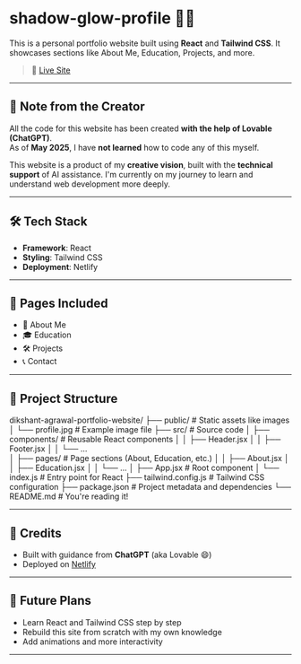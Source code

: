 # shadow-glow-profile 🌙✨

This is a personal portfolio website built using **React** and **Tailwind CSS**. It showcases sections like About Me, Education, Projects, and more.

> 🔗 [Live Site](https://dikshantagrawal.netlify.app/)

---

## 📌 Note from the Creator

All the code for this website has been created **with the help of Lovable (ChatGPT)**.  
As of **May 2025**, I have **not learned** how to code any of this myself.

This website is a product of my **creative vision**, built with the **technical support** of AI assistance. I'm currently on my journey to learn and understand web development more deeply.

---

## 🛠 Tech Stack

- **Framework**: React
- **Styling**: Tailwind CSS
- **Deployment**: Netlify

---

## 🧠 Pages Included

- 🧍 About Me  
- 🎓 Education  
- 🛠 Projects  
- 📞 Contact

---

## 📂 Project Structure

dikshant-agrawal-portfolio-website/
├── public/                  # Static assets like images
│   └── profile.jpg          # Example image file
├── src/                     # Source code
│   ├── components/          # Reusable React components
│   │   ├── Header.jsx
│   │   ├── Footer.jsx
│   │   └── ...              
│   ├── pages/               # Page sections (About, Education, etc.)
│   │   ├── About.jsx
│   │   ├── Education.jsx
│   │   └── ...
│   ├── App.jsx              # Root component
│   └── index.js             # Entry point for React
├── tailwind.config.js       # Tailwind CSS configuration
├── package.json             # Project metadata and dependencies
└── README.md                # You're reading it!

---

## 💬 Credits

- Built with guidance from **ChatGPT** (aka Lovable 😄)
- Deployed on [Netlify](https://netlify.com)

---

## 🚧 Future Plans

- Learn React and Tailwind CSS step by step  
- Rebuild this site from scratch with my own knowledge  
- Add animations and more interactivity

---



